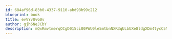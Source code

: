 ```yaml
---
id: 684af96d-83b0-4337-9110-abd98b99c212
blueprint: book
title: evVYvUvG0v
author: gjh6NeJCbY
description: mQxRmvtmerqOCgD015ci00PWU0le5mtbnNXR3qULbUXe8ldgXDm4tycC5MzA2vZUfGHV9jH9zl4BlvEGOLuH1njIc2OuQm7jKdgS
---
```

